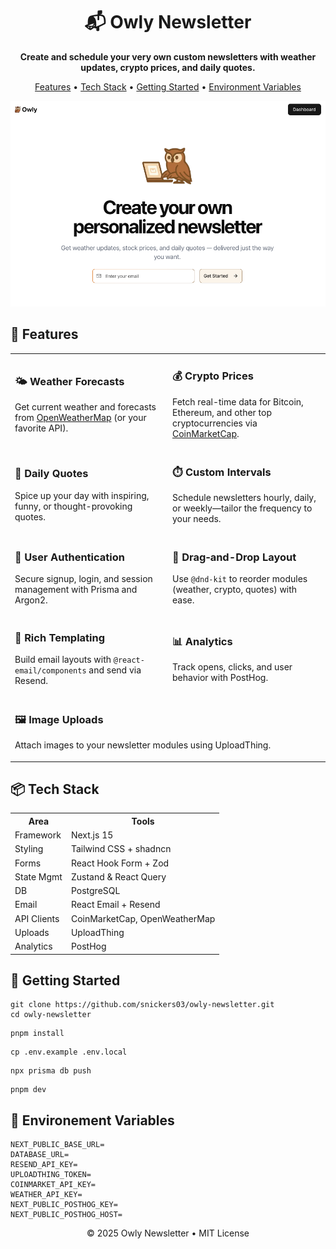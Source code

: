<!DOCTYPE html>
<html lang="en">
<body>
  <div align="center">

# 📬 Owly Newsletter

**Create and schedule your very own custom newsletters with weather updates, crypto prices, and daily quotes.**

[Features](#-features) • [Tech Stack](#-tech-stack) • [Getting Started](#-getting-started) • [Environment Variables](#-environment-variables)

</div>
<div align="center">
  <img src="/public/readme-preview.png" alt="Preview of the application" />
</div>

## 🚀 Features

<table>
  <tr>
    <td width="50%">
      <h3>🌤️ Weather Forecasts</h3>
      <p>Get current weather and forecasts from <a href="https://openweathermap.org/">OpenWeatherMap</a> (or your favorite API).</p>
    </td>
    <td width="50%">
      <h3>💰 Crypto Prices</h3>
      <p>Fetch real-time data for Bitcoin, Ethereum, and other top cryptocurrencies via <a href="https://coinmarketcap.com/api/">CoinMarketCap</a>.</p>
    </td>
  </tr>
  <tr>
    <td width="50%">
      <h3>💬 Daily Quotes</h3>
      <p>Spice up your day with inspiring, funny, or thought-provoking quotes.</p>
    </td>
    <td width="50%">
      <h3>⏱️ Custom Intervals</h3>
      <p>Schedule newsletters hourly, daily, or weekly—tailor the frequency to your needs.</p>
    </td>
  </tr>
  <tr>
    <td width="50%">
      <h3>🔐 User Authentication</h3>
      <p>Secure signup, login, and session management with Prisma and Argon2.</p>
    </td>
    <td width="50%">
      <h3>🔄 Drag‑and-Drop Layout</h3>
      <p>Use <code>@dnd-kit</code> to reorder modules (weather, crypto, quotes) with ease.</p>
    </td>
  </tr>
  <tr>
    <td width="50%">
      <h3>📧 Rich Templating</h3>
      <p>Build email layouts with <code>@react-email/components</code> and send via Resend.</p>
    </td>
    <td width="50%">
      <h3>📊 Analytics</h3>
      <p>Track opens, clicks, and user behavior with PostHog.</p>
    </td>
  </tr>
  <tr>
    <td colspan="2">
      <h3>🖼️ Image Uploads</h3>
      <p>Attach images to your newsletter modules using UploadThing.</p>
    </td>
  </tr>
</table>

  <section id="tech-stack" class="container">
    <h2>📦 Tech Stack</h2>
    <table>
      <tr><th>Area</th><th>Tools</th></tr>
      <tr><td>Framework</td><td>Next.js 15</td></tr>
      <tr><td>Styling</td><td>Tailwind CSS + shadncn</td></tr>
      <tr><td>Forms</td><td>React Hook Form + Zod</td></tr>
      <tr><td>State Mgmt</td><td>Zustand & React Query</td></tr>
      <tr><td>DB</td><td>PostgreSQL</td></tr>
      <tr><td>Email</td><td>React Email + Resend</td></tr>
      <tr><td>API Clients</td><td>CoinMarketCap, OpenWeatherMap</td></tr>
      <tr><td>Uploads</td><td>UploadThing</td></tr>
      <tr><td>Analytics</td><td>PostHog</td></tr>
    </table>
  </section>

  <section id="getting-started">
    <h2>🎯 Getting Started</h2>
    <pre><code>git clone https://github.com/snickers03/owly-newsletter.git
cd owly-newsletter</code></pre>
    <pre><code>pnpm install</code></pre>
    <pre><code>cp .env.example .env.local</code></pre>
    <pre><code>npx prisma db push</code></pre>
    <pre><code>pnpm dev</code></pre>
  </section> 
  
  
  <section id="environment-variables">
    <h2>🔐 Environement Variables</h2>
    <pre><code>NEXT_PUBLIC_BASE_URL=
DATABASE_URL=
RESEND_API_KEY=
UPLOADTHING_TOKEN=
COINMARKET_API_KEY=
WEATHER_API_KEY=
NEXT_PUBLIC_POSTHOG_KEY=
NEXT_PUBLIC_POSTHOG_HOST=</code></pre>
  </section>

  <div align="center">
    &copy; 2025 Owly Newsletter • MIT License
  </div>
</body>
</html>
